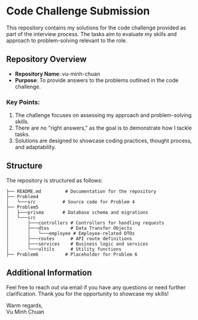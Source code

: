 # Code Challenge Submission

This repository contains my solutions for the code challenge provided as part of the interview process. The tasks aim to evaluate my skills and approach to problem-solving relevant to the role.

## Repository Overview

- **Repository Name**: vu-minh-chuan  
- **Purpose**: To provide answers to the problems outlined in the code challenge.  

### Key Points:
1. The challenge focuses on assessing my approach and problem-solving skills.
2. There are no "right answers," as the goal is to demonstrate how I tackle tasks.
3. Solutions are designed to showcase coding practices, thought process, and adaptability.

## Structure

The repository is structured as follows:

```
├── README.md         # Documentation for the repository
├── Problem4
│   └───src          # Source code for Problem 4
├── Problem5
│   ├───prisma       # Database schema and migrations
│   └───src
│       ├───controllers # Controllers for handling requests
│       ├───dtos        # Data Transfer Objects
│       │   └───employee # Employee-related DTOs
│       ├───routes      # API route definitions
│       ├───services    # Business logic and services
│       └───ultils      # Utility functions
├── Problem6          # Placeholder for Problem 6
```


## Additional Information

Feel free to reach out via email if you have any questions or need further clarification. Thank you for the opportunity to showcase my skills!

Warm regards,  
Vu Minh Chuan

